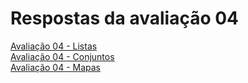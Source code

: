 # Respostas da avaliação 04

[Avaliação 04 - Listas](./Avaliação-05-Lista.md)  
[Avaliação 04 - Conjuntos](./Avaliação-05-Conjunto.md)  
[Avaliação 04 - Mapas](./Avaliação-05-Mapas.md)  
